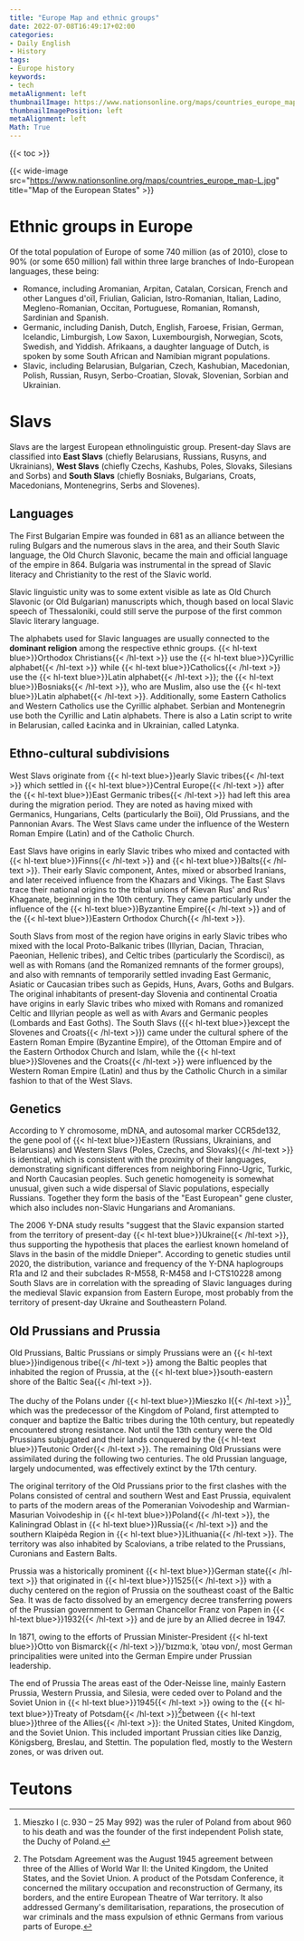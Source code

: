 ```yaml
---
title: "Europe Map and ethnic groups"
date: 2022-07-08T16:49:17+02:00
categories:
- Daily English
- History
tags:
- Europe history
keywords:
- tech
metaAlignment: left
thumbnailImage: https://www.nationsonline.org/maps/countries_europe_map-L.jpg
thumbnailImagePosition: left
metaAlignment: left
Math: True
---
```

<!--more-->
{{< toc >}}

{{< wide-image src="https://www.nationsonline.org/maps/countries_europe_map-L.jpg" title="Map of the European States" >}}

# Ethnic groups in Europe

Of the total population of Europe of some 740 million (as of 2010), close to 90% (or some 650 million) fall within three large branches of Indo-European languages, these being:
* Romance, including Aromanian, Arpitan, Catalan, Corsican, French and other Langues d'oïl, Friulian, Galician, Istro-Romanian, Italian, Ladino, Megleno-Romanian, Occitan, Portuguese, Romanian, Romansh, Sardinian and Spanish.
* Germanic, including Danish, Dutch, English, Faroese, Frisian, German, Icelandic, Limburgish, Low Saxon, Luxembourgish, Norwegian, Scots, Swedish, and Yiddish. Afrikaans, a daughter language of Dutch, is spoken by some South African and Namibian migrant populations.
* Slavic, including Belarusian, Bulgarian, Czech, Kashubian, Macedonian, Polish, Russian, Rusyn, Serbo-Croatian, Slovak, Slovenian, Sorbian and Ukrainian.

# Slavs
Slavs are the largest European ethnolinguistic group. Present-day Slavs are classified into **East Slavs** (chiefly Belarusians, Russians, Rusyns, and Ukrainians), **West Slavs** (chiefly Czechs, Kashubs, Poles, Slovaks, Silesians and Sorbs) and **South Slavs** (chiefly Bosniaks, Bulgarians, Croats, Macedonians, Montenegrins, Serbs and Slovenes).

## Languages
The First Bulgarian Empire was founded in 681 as an alliance between the ruling Bulgars and the numerous slavs in the area, and their South Slavic language, the Old Church Slavonic, became the main and official language of the empire in 864. Bulgaria was instrumental in the spread of Slavic literacy and Christianity to the rest of the Slavic world.

Slavic linguistic unity was to some extent visible as late as Old Church Slavonic (or Old Bulgarian) manuscripts which, though based on local Slavic speech of Thessaloniki, could still serve the purpose of the first common Slavic literary language.

The alphabets used for Slavic languages are usually connected to the **dominant religion** among the respective ethnic groups. {{< hl-text blue>}}Orthodox Christians{{< /hl-text >}} use the {{< hl-text blue>}}Cyrillic alphabet{{< /hl-text >}} while {{< hl-text blue>}}Catholics{{< /hl-text >}} use the {{< hl-text blue>}}Latin alphabet{{< /hl-text >}}; the {{< hl-text blue>}}Bosniaks{{< /hl-text >}}, who are Muslim, also use the {{< hl-text blue>}}Latin alphabet{{< /hl-text >}}. Additionally, some Eastern Catholics and Western Catholics use the Cyrillic alphabet. Serbian and Montenegrin use both the Cyrillic and Latin alphabets. There is also a Latin script to write in Belarusian, called Łacinka and in Ukrainian, called Latynka.

## Ethno-cultural subdivisions

West Slavs originate from {{< hl-text blue>}}early Slavic tribes{{< /hl-text >}} which settled in {{< hl-text blue>}}Central Europe{{< /hl-text >}} after the {{< hl-text blue>}}East Germanic tribes{{< /hl-text >}} had left this area during the migration period. They are noted as having mixed with Germanics, Hungarians, Celts (particularly the Boii), Old Prussians, and the Pannonian Avars. The West Slavs came under the influence of the Western Roman Empire (Latin) and of the Catholic Church.

East Slavs have origins in early Slavic tribes who mixed and contacted with {{< hl-text blue>}}Finns{{< /hl-text >}} and {{< hl-text blue>}}Balts{{< /hl-text >}}. Their early Slavic component, Antes, mixed or absorbed Iranians, and later received influence from the Khazars and Vikings. The East Slavs trace their national origins to the tribal unions of Kievan Rus' and Rus' Khaganate, beginning in the 10th century. They came particularly under the influence of the {{< hl-text blue>}}Byzantine Empire{{< /hl-text >}} and of the {{< hl-text blue>}}Eastern Orthodox Church{{< /hl-text >}}.

South Slavs from most of the region have origins in early Slavic tribes who mixed with the local Proto-Balkanic tribes (Illyrian, Dacian, Thracian, Paeonian, Hellenic tribes), and Celtic tribes (particularly the Scordisci), as well as with Romans (and the Romanized remnants of the former groups), and also with remnants of temporarily settled invading East Germanic, Asiatic or Caucasian tribes such as Gepids, Huns, Avars, Goths and Bulgars. The original inhabitants of present-day Slovenia and continental Croatia have origins in early Slavic tribes who mixed with Romans and romanized Celtic and Illyrian people as well as with Avars and Germanic peoples (Lombards and East Goths). The South Slavs ({{< hl-text blue>}}except the Slovenes and Croats{{< /hl-text >}}) came under the cultural sphere of the Eastern Roman Empire (Byzantine Empire), of the Ottoman Empire and of the Eastern Orthodox Church and Islam, while the {{< hl-text blue>}}Slovenes and the Croats{{< /hl-text >}} were influenced by the Western Roman Empire (Latin) and thus by the Catholic Church in a similar fashion to that of the West Slavs.

## Genetics
According to Y chromosome, mDNA, and autosomal marker CCR5de132, the gene pool of {{< hl-text blue>}}Eastern (Russians, Ukrainians, and Belarusians) and Western Slavs (Poles, Czechs, and Slovaks){{< /hl-text >}} is identical, which is consistent with the proximity of their languages, demonstrating significant differences from neighboring Finno-Ugric, Turkic, and North Caucasian peoples. Such genetic homogeneity is somewhat unusual, given such a wide dispersal of Slavic populations, especially Russians. Together they form the basis of the "East European" gene cluster, which also includes non-Slavic Hungarians and Aromanians.

The 2006 Y-DNA study results "suggest that the Slavic expansion started from the territory of present-day {{< hl-text blue>}}Ukraine{{< /hl-text >}}, thus supporting the hypothesis that places the earliest known homeland of Slavs in the basin of the middle Dnieper". According to genetic studies until 2020, the distribution, variance and frequency of the Y-DNA haplogroups R1a and I2 and their subclades R-M558, R-M458 and I-CTS10228 among South Slavs are in correlation with the spreading of Slavic languages during the medieval Slavic expansion from Eastern Europe, most probably from the territory of present-day Ukraine and Southeastern Poland.

## Old Prussians and Prussia
Old Prussians, Baltic Prussians or simply Prussians were an {{< hl-text blue>}}indigenous tribe{{< /hl-text >}} among the Baltic peoples that inhabited the region of Prussia, at the {{< hl-text blue>}}south-eastern shore of the Baltic Sea{{< /hl-text >}}.

The duchy of the Polans under {{< hl-text blue>}}Mieszko I{{< /hl-text >}}[^mie], which was the predecessor of the Kingdom of Poland, first attempted to conquer and baptize the Baltic tribes during the 10th century, but repeatedly encountered strong resistance. Not until the 13th century were the Old Prussians subjugated and their lands conquered by the {{< hl-text blue>}}Teutonic Order{{< /hl-text >}}. The remaining Old Prussians were assimilated during the following two centuries. The old Prussian language, largely undocumented, was effectively extinct by the 17th century.

The original territory of the Old Prussians prior to the first clashes with the Polans consisted of central and southern West and East Prussia, equivalent to parts of the modern areas of the Pomeranian Voivodeship and Warmian-Masurian Voivodeship in {{< hl-text blue>}}Poland{{< /hl-text >}}, the Kaliningrad Oblast in {{< hl-text blue>}}Russia{{< /hl-text >}} and the southern Klaipėda Region in {{< hl-text blue>}}Lithuania{{< /hl-text >}}. The territory was also inhabited by Scalovians, a tribe related to the Prussians, Curonians and Eastern Balts.

Prussia was a historically prominent {{< hl-text blue>}}German state{{< /hl-text >}} that originated in {{< hl-text blue>}}1525{{< /hl-text >}} with a duchy centered on the region of Prussia on the southeast coast of the Baltic Sea. It was de facto dissolved by an emergency decree transferring powers of the Prussian government to German Chancellor Franz von Papen in {{< hl-text blue>}}1932{{< /hl-text >}} and de jure by an Allied decree in 1947.

In 1871, owing to the efforts of Prussian Minister-President {{< hl-text blue>}}Otto von Bismarck{{< /hl-text >}}/ˈbɪzmɑːk, ˈɒtəʊ vɒn/, most German principalities were united into the German Empire under Prussian leadership.

The end of Prussia
The areas east of the Oder-Neisse line, mainly Eastern Prussia, Western Prussia, and Silesia, were ceded over to Poland and the Soviet Union in {{< hl-text blue>}}1945{{< /hl-text >}} owing to the {{< hl-text blue>}}Treaty of Potsdam{{< /hl-text >}}[^pos]between {{< hl-text blue>}}three of the Allies{{< /hl-text >}}: the United States, United Kingdom, and the Soviet Union. This included important Prussian cities like Danzig, Königsberg, Breslau, and Stettin. The population fled, mostly to the Western zones, or was driven out.

# Teutons

[^mie]: Mieszko I  (c. 930 – 25 May 992) was the ruler of Poland from about 960 to his death and was the founder of the first independent Polish state, the Duchy of Poland.
[^pos]: The Potsdam Agreement was the August 1945 agreement between three of the Allies of World War II: the United Kingdom, the United States, and the Soviet Union. A product of the Potsdam Conference, it concerned the military occupation and reconstruction of Germany, its borders, and the entire European Theatre of War territory. It also addressed Germany's demilitarisation, reparations, the prosecution of war criminals and the mass expulsion of ethnic Germans from various parts of Europe.
